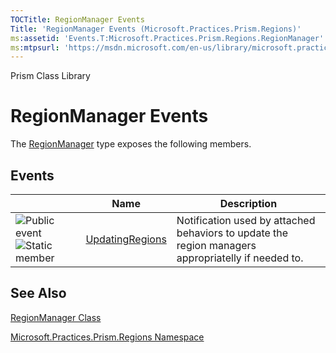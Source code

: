 ```yaml
---
TOCTitle: RegionManager Events
Title: 'RegionManager Events (Microsoft.Practices.Prism.Regions)'
ms:assetid: 'Events.T:Microsoft.Practices.Prism.Regions.RegionManager'
ms:mtpsurl: 'https://msdn.microsoft.com/en-us/library/microsoft.practices.prism.regions.regionmanager_events(v=pandp.50)'
---
```


Prism Class Library

RegionManager Events
====================

The [RegionManager](https://msdn.microsoft.com/library/microsoft.practices.prism.regions.regionmanager) type exposes the following members.

Events
------

<span id="eventTableToggle"></span>
<table>

<thead>
<tr class="header">
<th> </th>
<th>Name</th>
<th>Description</th>
</tr>
</thead>
<tbody>
<tr class="odd">
<td><img src="https://msdn.microsoft.com/en-us/Gg430907.pubevent(en-us,PandP.50).gif" title="Public event" /><img src="https://msdn.microsoft.com/en-us/Gg430907.static(en-us,PandP.50).gif" title="Static member" /></td>
<td><a href="https://msdn.microsoft.com/library/microsoft.practices.prism.regions.regionmanager.updatingregions">UpdatingRegions</a></td>
<td><div class="summary">
Notification used by attached behaviors to update the region managers appropriatelly if needed to.
</div></td>
</tr>
</tbody>
</table>

See Also
--------


[RegionManager Class](https://msdn.microsoft.com/library/microsoft.practices.prism.regions.regionmanager)

[Microsoft.Practices.Prism.Regions Namespace](https://msdn.microsoft.com/library/microsoft.practices.prism.regions)
